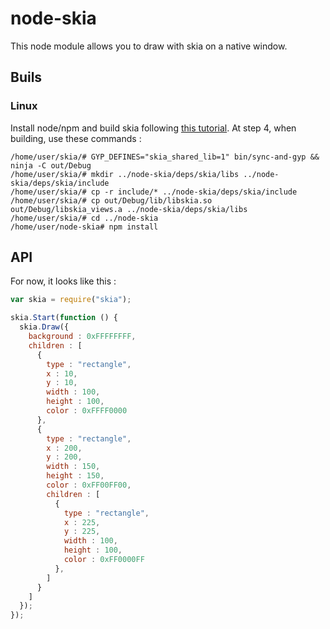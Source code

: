 # node-skia

This node module allows you to draw with skia on a native window.

## Buils

### Linux

Install node/npm and build skia following [this tutorial](https://skia.org/user/quick/linux).
At step 4, when building, use these commands :
```shell
/home/user/skia/# GYP_DEFINES="skia_shared_lib=1" bin/sync-and-gyp && ninja -C out/Debug
/home/user/skia/# mkdir ../node-skia/deps/skia/libs ../node-skia/deps/skia/include
/home/user/skia/# cp -r include/* ../node-skia/deps/skia/include
/home/user/skia/# cp out/Debug/lib/libskia.so out/Debug/libskia_views.a ../node-skia/deps/skia/libs
/home/user/skia/# cd ../node-skia
/home/user/node-skia# npm install
```

## API

For now, it looks like this :

```javascript
var skia = require("skia");

skia.Start(function () {
  skia.Draw({
    background : 0xFFFFFFFF,
    children : [
      {
        type : "rectangle",
        x : 10,
        y : 10,
        width : 100,
        height : 100,
        color : 0xFFFF0000
      },
      {
        type : "rectangle",
        x : 200,
        y : 200,
        width : 150,
        height : 150,
        color : 0xFF00FF00,
        children : [
          {
            type : "rectangle",
            x : 225,
            y : 225,
            width : 100,
            height : 100,
            color : 0xFF0000FF
          },
        ]
      }
    ]
  });
});
```
